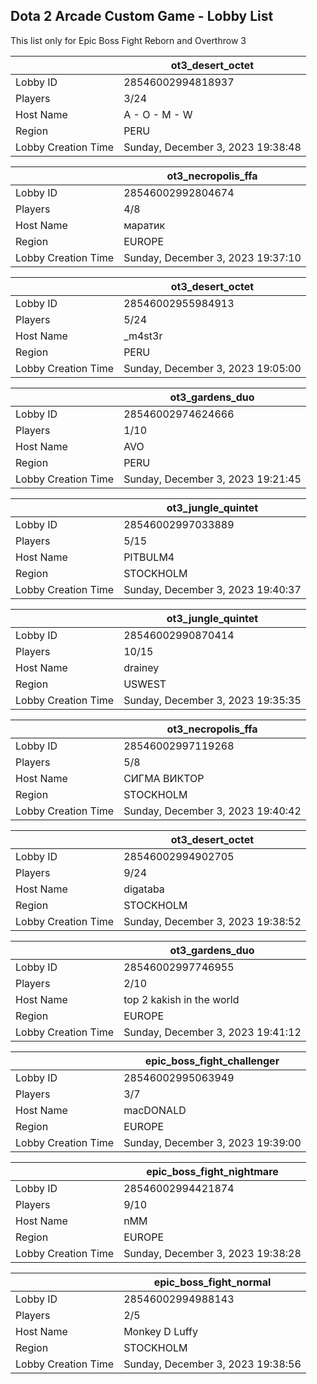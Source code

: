 ## Dota 2 Arcade Custom Game - Lobby List

This list only for Epic Boss Fight Reborn and Overthrow 3

|  | ot3_desert_octet |
| ------ | ------ |
| Lobby ID | 28546002994818937 |
| Players | 3/24 |
| Host Name | A - O - M - W |
| Region | PERU |
| Lobby Creation Time | Sunday, December 3, 2023 19:38:48 |


|  | ot3_necropolis_ffa |
| ------ | ------ |
| Lobby ID | 28546002992804674 |
| Players | 4/8 |
| Host Name | маратик |
| Region | EUROPE |
| Lobby Creation Time | Sunday, December 3, 2023 19:37:10 |


|  | ot3_desert_octet |
| ------ | ------ |
| Lobby ID | 28546002955984913 |
| Players | 5/24 |
| Host Name | _m4st3r |
| Region | PERU |
| Lobby Creation Time | Sunday, December 3, 2023 19:05:00 |


|  | ot3_gardens_duo |
| ------ | ------ |
| Lobby ID | 28546002974624666 |
| Players | 1/10 |
| Host Name | AVO |
| Region | PERU |
| Lobby Creation Time | Sunday, December 3, 2023 19:21:45 |


|  | ot3_jungle_quintet |
| ------ | ------ |
| Lobby ID | 28546002997033889 |
| Players | 5/15 |
| Host Name | PITBULM4 |
| Region | STOCKHOLM |
| Lobby Creation Time | Sunday, December 3, 2023 19:40:37 |


|  | ot3_jungle_quintet |
| ------ | ------ |
| Lobby ID | 28546002990870414 |
| Players | 10/15 |
| Host Name | drainey |
| Region | USWEST |
| Lobby Creation Time | Sunday, December 3, 2023 19:35:35 |


|  | ot3_necropolis_ffa |
| ------ | ------ |
| Lobby ID | 28546002997119268 |
| Players | 5/8 |
| Host Name | СИГМА ВИКТОР |
| Region | STOCKHOLM |
| Lobby Creation Time | Sunday, December 3, 2023 19:40:42 |


|  | ot3_desert_octet |
| ------ | ------ |
| Lobby ID | 28546002994902705 |
| Players | 9/24 |
| Host Name | digataba |
| Region | STOCKHOLM |
| Lobby Creation Time | Sunday, December 3, 2023 19:38:52 |


|  | ot3_gardens_duo |
| ------ | ------ |
| Lobby ID | 28546002997746955 |
| Players | 2/10 |
| Host Name | top 2 kakish in the world |
| Region | EUROPE |
| Lobby Creation Time | Sunday, December 3, 2023 19:41:12 |


|  | epic_boss_fight_challenger |
| ------ | ------ |
| Lobby ID | 28546002995063949 |
| Players | 3/7 |
| Host Name | macDONALD |
| Region | EUROPE |
| Lobby Creation Time | Sunday, December 3, 2023 19:39:00 |


|  | epic_boss_fight_nightmare |
| ------ | ------ |
| Lobby ID | 28546002994421874 |
| Players | 9/10 |
| Host Name | nMM |
| Region | EUROPE |
| Lobby Creation Time | Sunday, December 3, 2023 19:38:28 |


|  | epic_boss_fight_normal |
| ------ | ------ |
| Lobby ID | 28546002994988143 |
| Players | 2/5 |
| Host Name | Monkey D Luffy |
| Region | STOCKHOLM |
| Lobby Creation Time | Sunday, December 3, 2023 19:38:56 |


